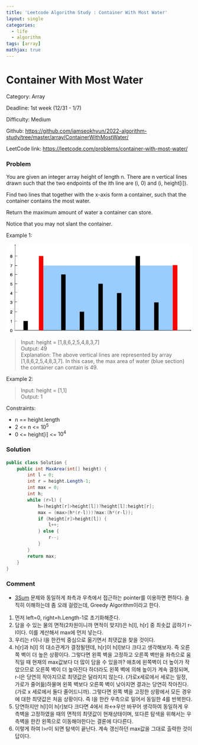 ```yaml
---
title: 'Leetcode Algorithm Study : Container With Most Water'
layout: single
categories:
  - life
  - algorithm
tags: [array]
mathjax: true
---
```


# Container With Most Water

Category: Array

Deadline: 1st week (12/31 - 1/7)

Difficulty: Medium

Github: https://github.com/iamseokhyun/2022-algorithm-study/tree/master/array/ContainerWithMostWater/

LeetCode link: https://leetcode.com/problems/container-with-most-water/

### Problem

You are given an integer array height of length n. There are n vertical lines drawn such that the two endpoints of the ith line are (i, 0) and (i, height[i]).

Find two lines that together with the x-axis form a container, such that the container contains the most water.

Return the maximum amount of water a container can store.

Notice that you may not slant the container.

Example 1:

![](/assets/images/leetcode/question_11.jpg)

>Input: height = [1,8,6,2,5,4,8,3,7]<br>
>Output: 49<br>
>Explanation: The above vertical lines are represented by array [1,8,6,2,5,4,8,3,7]. In this case, the max area of water (blue section) the container can contain is 49.

Example 2:

>Input: height = [1,1]<br>
>Output: 1
 

Constraints:

- n == height.length
- 2 <= n <= $10^5$
- 0 <= height[i] <= $10^4$
### Solution

```csharp
public class Solution {
    public int MaxArea(int[] height) {
        int l = 0;
        int r = height.Length-1;
        int max = 0;
        int h;
        while (r>l) {
            h=(height[r]>height[l])?height[l]:height[r];
            max = (max>(h*(r-l)))?max:(h*(r-l));
            if (height[r]>height[l]) {
                l++;
            } else {
                r--;
            }
        }
        return max;
    }
}
```

### Comment

- [3Sum](https://www.notion.so/3Sum-f1526e80c3df4b4cb08ed599ffa89a8e) 문제와 동일하게 좌측과 우측에서 접근하는 pointer를 이용하면 편하다. 솔직히 이해하는데 좀 오래 걸렸는데, Greedy Algorithm이라고 한다.
1. 먼저 left=0, right=h.Length-1로 초기화해준다.
2. 담을 수 있는 물의 면적(2차원이니까 면적이 맞지!)은 h[l], h[r] 중 최솟값 곱하기 r-l이다. 이를 계산해서 max에 먼저 넣는다.
3. 우리는 r이나 l을 한칸씩 중심으로 옮기면서 최댓값을 찾을 것이다. 
4. h[r]과 h[l] 의 대소관계가 결정될텐데, h[r]이 h[l]보다 크다고 생각해보자. 즉 오른쪽 벽이 더 높은 상황이다. 그렇다면 왼쪽 벽을 고정하고 오른쪽 벽만을 좌측으로 움직일 때 현재의 max값보다 더 많이 담을 수 있을까? 애초에 왼쪽벽이 더 높이가 작았으므로 오른쪽 벽이 더 높아진다 하더라도 왼쪽 벽에 의해 높이가 계속 결정되며, r-l은 당연히 작아지므로 최댓값은 달라지지 않는다. (가로x세로에서 세로는 일정, 가로가 줄어듦)하물며 왼쪽 벽보다 오른쪽 벽이 낮아지면 결과는 당연히 작아진다. (가로 x 세로에서 둘다 줄어드니까). 그렇다면 왼쪽 벽을 고정한 상황에서 모든 경우에 대한 최댓값은 처음 상황이다. 즉 l을 한칸 우측으로 밀어서 동일한 4를 반복한다. 
5. 당연하지만 h[l]이 h[r]보다 크다면 4에서 좌↔우만 바꾸어 생각하여 동일하게 우측벽을 고정하였을 때의 면적의 최댓값이 현재상태이며, 또다른 탐색을 위해서는 우측벽을 한칸 왼쪽으로 이동해야한다는 결론에 다다른다.
6. 이렇게 하여 l>r이 되면 탐색이 끝난다. 계속 갱신하던 max값을 그대로 출력한 것이 답이다.
